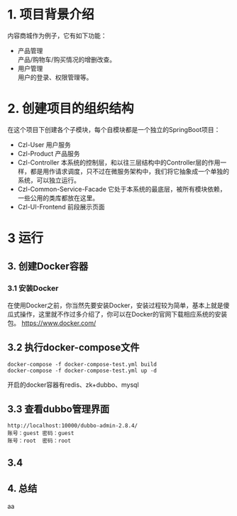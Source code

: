 # 1. 项目背景介绍
内容商城作为例子，它有如下功能：

- 产品管理<br>
产品/购物车/购买情况的增删改查。
- 用户管理<br>
用户的登录、权限管理等。


# 2. 创建项目的组织结构

在这个项目下创建各个子模块，每个自模块都是一个独立的SpringBoot项目：
- Czl-User
用户服务
- Czl-Product
产品服务
- Czl-Controller
本系统的控制层，和以往三层结构中的Controller层的作用一样，都是用作请求调度，只不过在微服务架构中，我们将它抽象成一个单独的系统，可以独立运行。
- Czl-Common-Service-Facade
它处于本系统的最底层，被所有模块依赖，一些公用的类库都放在这里。
- Czl-UI-Frontend
前段展示页面


# 3 运行

## 3. 创建Docker容器
### 3.1 安装Docker
在使用Docker之前，你当然先要安装Docker，安装过程较为简单，基本上就是傻瓜式操作，这里就不作过多介绍了，你可以在Docker的官网下载相应系统的安装包。
https://www.docker.com/

## 3.2 执行docker-compose文件
```aidl
docker-compose -f docker-compose-test.yml build
docker-compose -f docker-compose-test.yml up -d
```
开启的docker容器有redis、zk+dubbo、mysql

## 3.3 查看dubbo管理界面
```aidl
http://localhost:10000/dubbo-admin-2.8.4/
账号：guest 密码：guest
账号：root  密码：root
```

## 3.4

## 4. 总结
aa